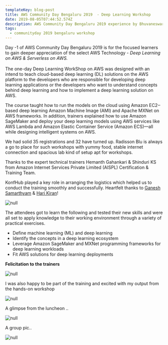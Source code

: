 ```yaml
---
templateKey: blog-post
title: AWS Community Day Bengaluru 2019  - Deep Learning Workshop
date: 2019-08-05T07:44:52.574Z
description: AWS Community Day Bengaluru 2019 experience by Bhuvaneswari Subramani
tags:
  - communityday 2019 bengaluru workshop
---
```

Day -1 of AWS Community Day Bengaluru 2019 is for the focused learners to gain deeper appreciation of the select AWS Technology - _Deep Learning on AWS & Serverless on AWS._\
\
The one-day Deep Learning WorkShop on AWS was designed with an intend to teach cloud-based deep learning (DL) solutions on the AWS platform to the developers who are responsible for developing deep learning applications or the developers who want to understand concepts behind deep learning and how to implement a deep learning solution on AWS.

The course taught how to run the models on the cloud using Amazon EC2‒based deep learning Amazon Machine Image (AMI) and Apache MXNet on AWS frameworks. In addition, trainers explained how to use Amazon SageMaker and deploy your deep learning models using AWS services like AWS Lambda and Amazon Elastic Container Service (Amazon ECS)—all while designing intelligent systems on AWS.

We had solid 35 registrations and 32 have turned up. Radisson Blu is always a go to place for such workshops with yummy food, stable internet connection and spacious lab kind of setup apt for workshops.

Thanks to the expert technical trainers Hemanth Gahankari & Shinduri KS from Amazon Internet Services Private Limited (AISPL) Certification & Training Team.

KonfHub played a key role in arranging the logistics which helped us to conduct the training smoothly and successfully. Heartfelt thanks to [Ganesh Samarthyam](https://twitter.com/GSamarthyam) & [Hari Kiran](https://www.linkedin.com/in/gharikiran/)!

![null](/img/dlw_2.png)

The attendees got to learn the following and tested their new skills and were all set to apply knowledge to their working environment through a variety of practical exercises.

* Define machine learning (ML) and deep learning
* Identify the concepts in a deep learning ecosystem
* Leverage Amazon SageMaker and MXNet programming frameworks for deep learning workloads
* Fit AWS solutions for deep learning deployments

**Felicitation to the trainers**

![null](/img/dlw_5.png)

I was also happy to be part of the training and excited with my output from the hands-on workshop

![null](/img/dlw_4.png)

A glimpse from the luncheon ..

![null](/img/dlw_3.png)

A group pic..

![null](/img/dlw_6.png)
